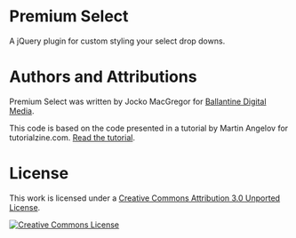 Premium Select
==============

A jQuery plugin for custom styling your select drop downs.

Authors and Attributions
========================
Premium Select was written by Jocko MacGregor for [Ballantine Digital Media](http://blog.buzztown.com/).

This code is based on the code presented in a tutorial by Martin Angelov
for tutorialzine.com.  [Read the tutorial](http://tutorialzine.com/2010/11/better-select-jquery-css3/).

License
=======
This work is licensed under a <a rel="license" href="http://creativecommons.org/licenses/by/3.0/">Creative Commons Attribution 3.0 Unported License</a>.

<a rel="license" href="http://creativecommons.org/licenses/by/3.0/"><img alt="Creative Commons License" style="border-width:0" src="http://i.creativecommons.org/l/by/3.0/88x31.png" /></a>
